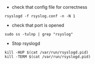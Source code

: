 * check that config file for correctness
```
rsyslogd -f rsyslog.conf -n -N 1
```

* check that port is opened
```
sudo ss -tulnp | grep "rsyslog"
```

* Stop rsyslogd
```
kill -HUP $(cat /var/run/rsyslogd.pid)
kill -TERM $(cat /var/run/rsyslogd.pid)
```